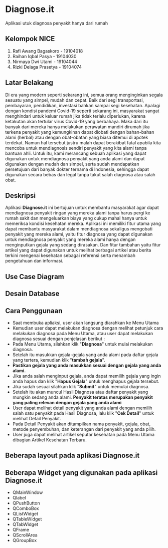 # Diagnose.it
Aplikasi utuk diagnosa penyakit hanya dari rumah


## Kelompok NICE
1. Rafi Awang Bagaskoro  - 19104018
2. Raihan Iqbal Pasya    - 19104030
3. Nirmaya Dwi Utami     - 19104044
4. Rizki Delaga Prasetya - 19104074


## Latar Belakang
Di era yang modern seperti sekarang ini, semua orang menginginkan segala sesuatu yang simpel, mudah dan cepat. Baik dari segi transportasi, pembayaran, pendidikan, investasi bahkan sampai segi kesehatan. Apalagi dengan kondisi pandemi Covid-19 seperti sekarang ini, masyarakat sangat menghindari untuk keluar rumah jika tidak terlalu diperlukan, karena ketakutan akan tertular virus Covid-19 yang berbahaya. Maka dari itu banyak dari mereka hanya melakukan perawatan mandiri dirumah jika terkena penyakit yang kemungkinan dapat diobati dengan bahan-bahan alami (herbal) atau dengan obat-obatan yang biasa ditemui di apotek terdekat. Namun hal tersebut justru malah dapat berakibat fatal apabila kita mencoba untuk mendiagnosis sendiri penyakit yang kita alami tanpa bantuan ahli. Untuk itu, kami merancang sebuah aplikasi yang dapat digunakan untuk mendiagnosa penyakit yang anda alami dan dapat digunakan dengan mudah dan simpel, serta sudah mendapatkan persetujuan dari banyak dokter ternama di Indonesia, sehingga dapat digunakan secara bebas dan legal tanpa takut salah diagnosa atau salah obat.


## Deskripsi
Aplikasi **Diagnose.it** ini bertujuan untuk membantu masyarakat agar dapat mendiagnosa penyakit ringan yang mereka alami tanpa harus pergi ke rumah sakit dan mengeluarkan biaya yang cukup mahal hanya untuk memeriksa kondisi kesehatan mereka. Aplikasi ini memiliki fitur utama yang dapat membantu masyarakat dalam mendiagnosa sekaligus mengobati penyakit yang mereka alami, yaitu fitur diagnosa yang dapat digunakan untuk mendiagnosa penyakit yang mereka alami hanya dengan menginputkan gejala yang sedang dirasakan. Dan fitur tambahan yaitu fitur artikel yang dapat digunakan untuk melihat berbagai artikel atau berita terkini mengenai kesehatan sebagai referensi serta menambah pengetahuan dan informasi.

## Use Case Diagram


## Desain Database


## Cara Penggunaan
* Saat membuka apliaksi, user akan langsung diarahkan ke Menu Utama
* Kemudian user dapat melakukan diagnosa dengan melihat petunjuk cara melakukan diagnosa pada Menu Utama, atau user dapat melakukan diagnosa sesuai dengan penjelasan berikut :
* Pada Menu Utama, silahkan klik "**Diagnosa**" untuk mulai melakukan diagnosa.
* Setelah itu masukkan gejala-gejala yang anda alami pada daftar gejala yang tertera, kemudian klik "**tambah gejala**". 
* **Pastikan gejala yang anda masukkan sesuai dengan gejala yang anda alami.**
* Jika anda salah menginput gejala, anda dapat memilih gejala yang ingin anda hapus dan klik "**Hapus Gejala**" untuk menghapus gejala tersebut.
* Jika sudah sesuai silahkan klik "**Submit**" untuk memulai diagnosa.
* Setelah itu akan muncul Hasil Diagnosa atau daftar penyakit yang mungkin sedang anda alami. **Penyakit teratas merupakan penyakit yang paling relevan dengan gejala yang anda alami**
* User dapat melihat detail penyakit yang anda alami dengan memilih salah satu penyakit pada Hasil Diagnosa, lalu klik "**Cek Detail**" untuk melihat Detail Penyakit.
* Pada Detail Penyakit akan ditampilkan nama penyakit, gejala, obat, metode penyembuhan, dan keterangan dari penyakit yang anda pilih.
* User juga dapat melihat artikel seputar kesehatan pada Menu Utama dibagian Artikel Kesehatan Terbaru.

## Beberapa layout pada aplikasi Diagnose.it


## Beberapa Widget yang digunakan pada aplikasi Diagnose.it
* QMainWindow
* Qlabel       
* QPushButton 
* QComboBox    
* QListWidget 
* QTableWidget 
* QTabWidget   
* QFrame       
* QScrollArea
* QGroupBox

